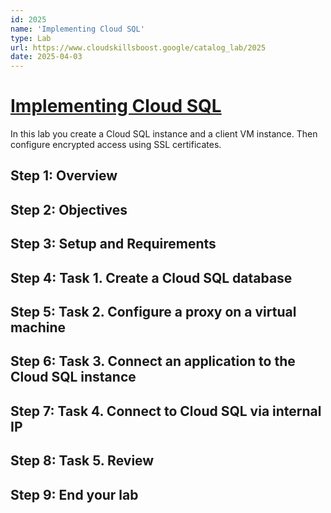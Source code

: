 ```yaml
---
id: 2025
name: 'Implementing Cloud SQL'
type: Lab
url: https://www.cloudskillsboost.google/catalog_lab/2025
date: 2025-04-03
---
```


# [Implementing Cloud SQL](https://www.cloudskillsboost.google/catalog_lab/2025)

In this lab you create a Cloud SQL instance and a client VM instance.  Then configure encrypted access using SSL certificates.

## Step 1: Overview

## Step 2: Objectives

## Step 3: Setup and Requirements

## Step 4: Task 1. Create a Cloud SQL database

## Step 5: Task 2. Configure a proxy on a virtual machine

## Step 6: Task 3. Connect an application to the Cloud SQL instance

## Step 7: Task 4. Connect to Cloud SQL via internal IP

## Step 8: Task 5. Review

## Step 9: End your lab
